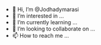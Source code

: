 - 👋 Hi, I’m @Jodhadymarasi
- 👀 I’m interested in ...
- 🌱 I’m currently learning ...
- 💞️ I’m looking to collaborate on ...
- 📫 How to reach me ...

<!---
Jodhadymarasi/Jodhadymarasi is a ✨ special ✨ repository because its `README.md` (this file) appears on your GitHub profile.
You can click the Preview link to take a look at your changes.
--->
